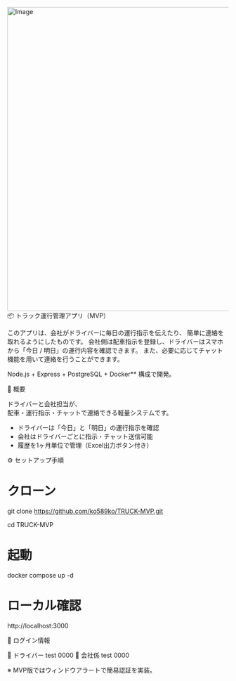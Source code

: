 <img width="1284" height="692" alt="Image" src="https://github.com/user-attachments/assets/2d14b5c2-212e-4164-92eb-b7862b7d63a5" />📦 トラック運行管理アプリ（MVP）

このアプリは、会社がドライバーに毎日の運行指示を伝えたり、
簡単に連絡を取れるようにしたものです。
会社側は配車指示を登録し、ドライバーはスマホから「今日 / 明日」の運行内容を確認できます。
また、必要に応じてチャット機能を用いて連絡を行うことができます。

Node.js + Express + PostgreSQL + Docker** 構成で開発。

📌 概要

ドライバーと会社担当が、  
配車・運行指示・チャットで連絡できる軽量システムです。

- ドライバーは「今日」と「明日」の運行指示を確認  
- 会社はドライバーごとに指示・チャット送信可能  
- 履歴を1ヶ月単位で管理（Excel出力ボタン付き）

⚙️ セットアップ手順

# クローン

git clone https://github.com/ko589ko/TRUCK-MVP.git

cd TRUCK-MVP

# 起動
docker compose up -d

# ローカル確認
http://localhost:3000


🔐 ログイン情報

👷 ドライバー 	  test	      0000
🏢 会社係	      test      	0000	　
　　　

※ MVP版ではウィンドウアラートで簡易認証を実装。
